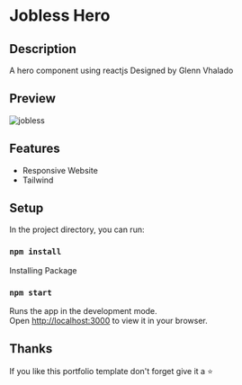 # Jobless Hero

## Description
A hero component using reactjs
Designed by Glenn Vhalado

## Preview
![jobless](https://user-images.githubusercontent.com/34765525/231215799-f57413ca-f4a0-4de6-ae6d-33419d621836.JPG)

## Features
* Responsive Website
* Tailwind

## Setup
In the project directory, you can run:
### `npm install`
Installing Package

### `npm start`
Runs the app in the development mode.\
Open [http://localhost:3000](http://localhost:3000) to view it in your browser.

## Thanks
If you like this portfolio template don't forget give it a ⭐
